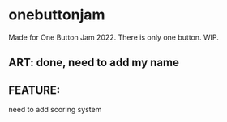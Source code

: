 # onebuttonjam
Made for One Button Jam 2022. There is only one button. WIP. 

## ART: done, need to add my name <br>

## FEATURE: <br>

need to add scoring system <br>
